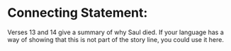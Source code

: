 # Connecting Statement:

Verses 13 and 14 give a summary of why Saul died. If your language has a way of showing that this is not part of the story line, you could use it here.

